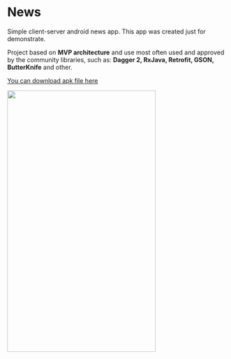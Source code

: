 # News
Simple client-server android news app. This app was created just for demonstrate.

Project based on **MVP architecture** and use most often used and approved by the community libraries, such as: **Dagger 2, RxJava, Retrofit, GSON, ButterKnife** and other. 

[You can download apk file here](https://github.com/shumidub/news/raw/master/app/build/outputs/apk/debug/app-debug.apk)

<img src="screenshots/app_demo.gif" width="340" height="600" />
